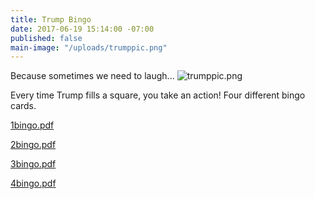 ```yaml
---
title: Trump Bingo
date: 2017-06-19 15:14:00 -07:00
published: false
main-image: "/uploads/trumppic.png"
---
```


Because sometimes we need to laugh...
![trumppic.png](/uploads/trumppic.png)


Every time Trump fills a square, you take an action! Four different bingo cards.

[1bingo.pdf](/uploads/1bingo.pdf)

[2bingo.pdf](/uploads/2bingo.pdf)

[3bingo.pdf](/uploads/3bingo.pdf)

[4bingo.pdf](/uploads/4bingo.pdf)





